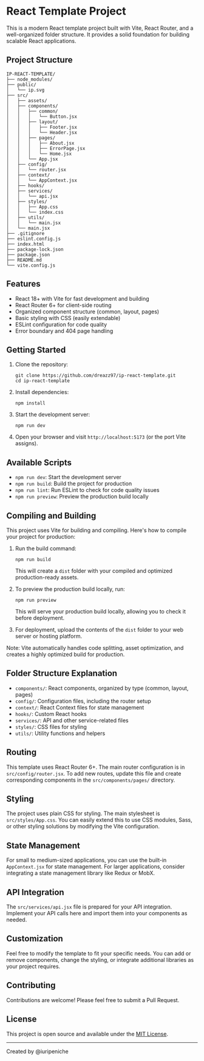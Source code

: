 # React Template Project

This is a modern React template project built with Vite, React Router, and a well-organized folder structure. It provides a solid foundation for building scalable React applications.

## Project Structure

```
IP-REACT-TEMPLATE/
├── node_modules/
├── public/
│   └── ip.svg
├── src/
│   ├── assets/
│   ├── components/
│   │   ├── common/
│   │   │   └── Button.jsx
│   │   ├── layout/
│   │   │   ├── Footer.jsx
│   │   │   └── Header.jsx
│   │   ├── pages/
│   │   │   ├── About.jsx
│   │   │   ├── ErrorPage.jsx
│   │   │   └── Home.jsx
│   │   └── App.jsx
│   ├── config/
│   │   └── router.jsx
│   ├── context/
│   │   └── AppContext.jsx
│   ├── hooks/
│   ├── services/
│   │   └── api.jsx
│   ├── styles/
│   │   ├── App.css
│   │   └── index.css
│   ├── utils/
│   │   └── main.jsx
│   └── main.jsx
├── .gitignore
├── eslint.config.js
├── index.html
├── package-lock.json
├── package.json
├── README.md
└── vite.config.js
```

## Features

- React 18+ with Vite for fast development and building
- React Router 6+ for client-side routing
- Organized component structure (common, layout, pages)
- Basic styling with CSS (easily extendable)
- ESLint configuration for code quality
- Error boundary and 404 page handling

## Getting Started

1. Clone the repository:
   ```
   git clone https://github.com/dreazz97/ip-react-template.git
   cd ip-react-template
   ```

2. Install dependencies:
   ```
   npm install
   ```

3. Start the development server:
   ```
   npm run dev
   ```

4. Open your browser and visit `http://localhost:5173` (or the port Vite assigns).

## Available Scripts

- `npm run dev`: Start the development server
- `npm run build`: Build the project for production
- `npm run lint`: Run ESLint to check for code quality issues
- `npm run preview`: Preview the production build locally

## Compiling and Building

This project uses Vite for building and compiling. Here's how to compile your project for production:

1. Run the build command:
   ```
   npm run build
   ```
   This will create a `dist` folder with your compiled and optimized production-ready assets.

2. To preview the production build locally, run:
   ```
   npm run preview
   ```
   This will serve your production build locally, allowing you to check it before deployment.

3. For deployment, upload the contents of the `dist` folder to your web server or hosting platform.

Note: Vite automatically handles code splitting, asset optimization, and creates a highly optimized build for production.

## Folder Structure Explanation

- `components/`: React components, organized by type (common, layout, pages)
- `config/`: Configuration files, including the router setup
- `context/`: React Context files for state management
- `hooks/`: Custom React hooks
- `services/`: API and other service-related files
- `styles/`: CSS files for styling
- `utils/`: Utility functions and helpers

## Routing

This template uses React Router 6+. The main router configuration is in `src/config/router.jsx`. To add new routes, update this file and create corresponding components in the `src/components/pages/` directory.

## Styling

The project uses plain CSS for styling. The main stylesheet is `src/styles/App.css`. You can easily extend this to use CSS modules, Sass, or other styling solutions by modifying the Vite configuration.

## State Management

For small to medium-sized applications, you can use the built-in `AppContext.jsx` for state management. For larger applications, consider integrating a state management library like Redux or MobX.

## API Integration

The `src/services/api.jsx` file is prepared for your API integration. Implement your API calls here and import them into your components as needed.

## Customization

Feel free to modify the template to fit your specific needs. You can add or remove components, change the styling, or integrate additional libraries as your project requires.

## Contributing

Contributions are welcome! Please feel free to submit a Pull Request.

## License

This project is open source and available under the [MIT License](LICENSE).

---

Created by @iuripeniche